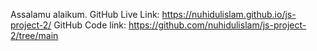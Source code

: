 Assalamu alaikum. 
GitHub Live Link: https://nuhidulislam.github.io/js-project-2/
GitHub Code link: https://github.com/nuhidulislam/js-project-2/tree/main
